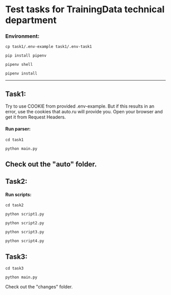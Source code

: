 # Test tasks for TrainingData technical department
### Environment:
```
cp task1/.env-example task1/.env-task1
```
```
pip install pipenv
```
```
pipenv shell
```
```
pipenv install
```
---
## Task1:

Try to use COOKIE from provided .env-example. But if this results in an error, use the cookies that auto.ru will provide you. Open your browser and get it from Request Headers. 

#### Run parser:
```
cd task1
```
```
python main.py
```
Check out the "auto" folder.
---
## Task2:

#### Run scripts:
```
cd task2
```
```
python script1.py
```
```
python script2.py
```
```
python script3.py
```
```
python script4.py
```
## Task3:
```
cd task3
```
```
python main.py
```
Check out the "changes" folder.